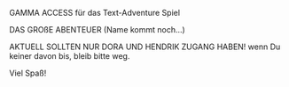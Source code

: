 GAMMA ACCESS für das Text-Adventure Spiel 

DAS GROßE ABENTEUER (Name kommt noch...) 

AKTUELL SOLLTEN NUR DORA UND HENDRIK ZUGANG HABEN! 
wenn Du keiner davon bis, bleib bitte weg. 

Viel Spaß! 
